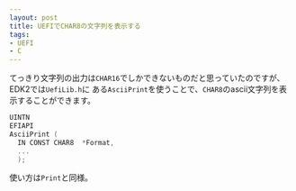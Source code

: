 ```yaml
---
layout: post
title: UEFIでCHAR8の文字列を表示する
tags:
- UEFI
- C
---
```


てっきり文字列の出力は`CHAR16`でしかできないものだと思っていたのですが、EDK2では`UefiLib.h`に ある`AsciiPrint`を使うことで、`CHAR8`のascii文字列を表示することができます。

```c
UINTN
EFIAPI
AsciiPrint (
  IN CONST CHAR8  *Format,
  ...
  );
```

使い方は`Print`と同様。
